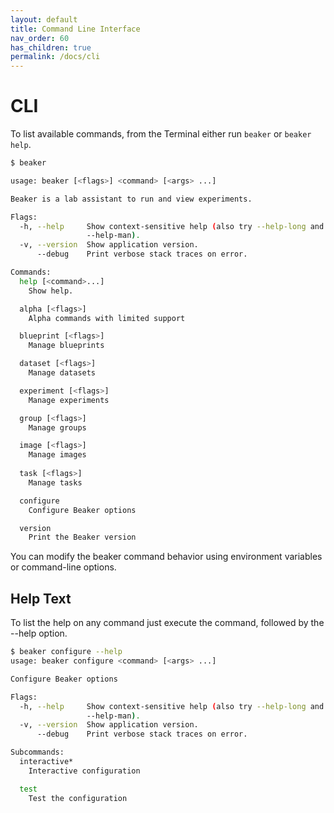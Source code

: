 ```yaml
---
layout: default
title: Command Line Interface
nav_order: 60
has_children: true
permalink: /docs/cli
---
```


# CLI

To list available commands, from the Terminal either run `beaker` or `beaker help`.

```bash
$ beaker

usage: beaker [<flags>] <command> [<args> ...]

Beaker is a lab assistant to run and view experiments.

Flags:
  -h, --help     Show context-sensitive help (also try --help-long and
                 --help-man).
  -v, --version  Show application version.
      --debug    Print verbose stack traces on error.

Commands:
  help [<command>...]
    Show help.

  alpha [<flags>]
    Alpha commands with limited support

  blueprint [<flags>]
    Manage blueprints

  dataset [<flags>]
    Manage datasets

  experiment [<flags>]
    Manage experiments

  group [<flags>]
    Manage groups

  image [<flags>]
    Manage images
    
  task [<flags>]
    Manage tasks

  configure
    Configure Beaker options

  version
    Print the Beaker version
```

You can modify the beaker command behavior using environment variables or command-line options. 

## Help Text

To list the help on any command just execute the command, followed by the --help option.

```bash
$ beaker configure --help
usage: beaker configure <command> [<args> ...]

Configure Beaker options

Flags:
  -h, --help     Show context-sensitive help (also try --help-long and
                 --help-man).
  -v, --version  Show application version.
      --debug    Print verbose stack traces on error.

Subcommands:
  interactive*
    Interactive configuration

  test
    Test the configuration
```

